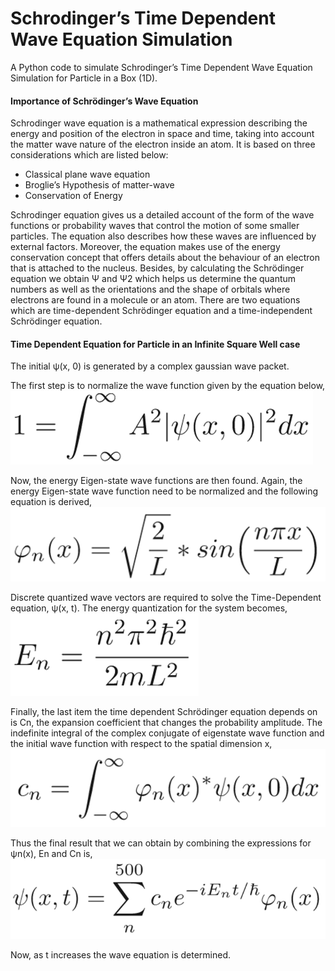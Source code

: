 # Schrodinger’s Time Dependent Wave Equation Simulation
A Python code to simulate Schrodinger’s Time Dependent Wave Equation Simulation for Particle in a Box (1D).

#### Importance of Schrödinger’s Wave Equation
Schrodinger wave equation is a mathematical expression describing the energy and position of the electron in space and time, taking into account the matter wave nature of the electron inside an atom. It is based on three considerations which are listed below:
<UL>
<LI>Classical plane wave equation</LI>
<LI>Broglie’s Hypothesis of matter-wave</LI>
<LI>Conservation of Energy</LI>
</UL>
Schrodinger equation gives us a detailed account of the form of the wave functions or probability waves that control the motion of some smaller particles. The equation also describes how these waves are influenced by external factors. Moreover, the equation makes use of the energy conservation concept that offers details about the behaviour of an electron that is attached to the nucleus.
Besides, by calculating the Schrödinger equation we obtain Ψ and Ψ2 which helps us determine the quantum numbers as well as the orientations and the shape of orbitals where electrons are found in a molecule or an atom.
There are two equations which are time-dependent Schrödinger equation and a time-independent Schrödinger equation.

#### Time Dependent Equation for Particle in an Infinite Square Well case
The initial ψ(x, 0) is generated by a complex gaussian wave packet.

The first step is to normalize the wave function given by the equation below,<br>
<img src = "https://github.com/hemangdtu/Time_Dependent_Wave_Equation_Simulation/blob/main/Images/Normalization%20Equation.png">

Now, the energy Eigen-state wave functions are then found. Again, the energy Eigen-state wave function need to be normalized and the following equation is derived,<br>
<img src = "https://github.com/hemangdtu/Time_Dependent_Wave_Equation_Simulation/blob/main/Images/Eigen%20state%20function.png">

Discrete quantized wave vectors are required to solve the Time-Dependent equation, ψ(x, t). The energy quantization for the system becomes,<br>
<img src = "https://github.com/hemangdtu/Time_Dependent_Wave_Equation_Simulation/blob/main/Images/Energy%20function.png">

Finally, the last item the time dependent Schrödinger equation depends on is Cn, the expansion coefficient that changes the probability amplitude. The indefinite integral of the complex conjugate of eigenstate wave function and the initial wave function with respect to the spatial dimension x,<br>
<img src = "https://github.com/hemangdtu/Time_Dependent_Wave_Equation_Simulation/blob/main/Images/Cn%20function.png">

Thus the final result that we can obtain by combining the expressions for ψn(x), En and Cn is,<br>
<img src = "https://github.com/hemangdtu/Time_Dependent_Wave_Equation_Simulation/blob/main/Images/psi%20function.png">

Now, as t increases the wave equation is determined.
